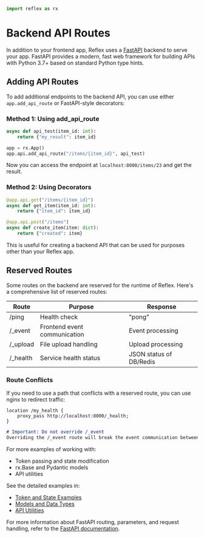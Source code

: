 ```python exec
import reflex as rx
```

# Backend API Routes

In addition to your frontend app, Reflex uses a [FastAPI](https://fastapi.tiangolo.com/) backend to serve your app. FastAPI provides a modern, fast web framework for building APIs with Python 3.7+ based on standard Python type hints.

## Adding API Routes

To add additional endpoints to the backend API, you can use either `app.add_api_route` or FastAPI-style decorators:

### Method 1: Using add_api_route

```python
async def api_test(item_id: int):
    return {"my_result": item_id}

app = rx.App()
app.api.add_api_route("/items/{item_id}", api_test)
```

Now you can access the endpoint at `localhost:8000/items/23` and get the result.

### Method 2: Using Decorators

```python
@app.api.get("/items/{item_id}")
async def get_item(item_id: int):
    return {"item_id": item_id}

@app.api.post("/items")
async def create_item(item: dict):
    return {"created": item}
```

This is useful for creating a backend API that can be used for purposes other than your Reflex app.

## Reserved Routes

Some routes on the backend are reserved for the runtime of Reflex. Here's a comprehensive list of reserved routes:

| Route | Purpose | Response |
|-------|---------|----------|
| /ping | Health check | "pong" |
| /_event | Frontend event communication | Event processing |
| /_upload | File upload handling | Upload processing |
| /_health | Service health status | JSON status of DB/Redis |

### Route Conflicts

If you need to use a path that conflicts with a reserved route, you can use nginx to redirect traffic:

```nginx
location /my_health {
    proxy_pass http://localhost:8000/_health;
}
```

```md alert error
# Important: Do not override /_event
Overriding the /_event route will break the event communication between frontend and backend.
```

For more examples of working with:
- Token passing and state modification
- rx.Base and Pydantic models
- API utilities

See the detailed examples in:
- [Token and State Examples](examples/token_state.md)
- [Models and Data Types](examples/models.md)
- [API Utilities](examples/utilities.md)

For more information about FastAPI routing, parameters, and request handling, refer to the [FastAPI documentation](https://fastapi.tiangolo.com/tutorial/first-steps/).
